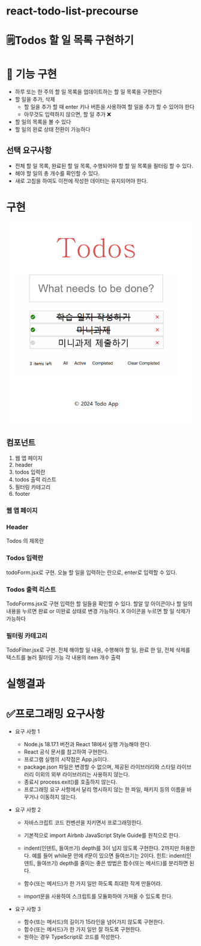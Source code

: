 # react-todo-list-precourse
# 🗒Todos 할 일 목록 구현하기
# 🔧 기능 구현
* 하루 또는 한 주의 할 일 목록을 업데이트하는 할 일 목록을 구현한다
* 할 일을 추가, 삭제
  * 할 일을 추가 할 때 enter 키나 버튼을 사용하여 할 일을 추가 할 수 있어야 한다
  * 아무것도 입력하지 않으면, 할 일 추가 ❌
* 할 일의 목록을 볼 수 있다
* 할 일의 완료 상태 전환이 가능하다

## 선택 요구사항
  * 전체 할 일 목록, 완료된 할 일 목록, 수행되어야 할 할 일 목록을 필터링 할 수 있다.
  * 해야 할 일의 총 개수를 확인할 수 있다.
  * 새로 고침을 하여도 이전에 작성한 데이터는 유지되어야 한다.

# 구현 
![alt text](image.png)
## 컴포넌트
1. 웹 앱 페이지
2. header
3. todos 입력란
4. todos 출력 리스트
5. 필터링 카테고리
6. footer

### 웹 앱 페이지
### Header
Todos 의 제목란
### Todos 입력란
todoForm.jsx로 구현. 오늘 할 일을 입력하는 란으로, enter로 입력할 수 있다.
### Todos 출력 리스트
TodoForms.jsx로 구현 입력한 할 일들을 확인할 수 있다. 
할알 앞 아이콘이나 할 일의 내용을 누르면 완료 or 미완료 상태로 변경 가능하다.
X 아이콘을 누르면 할 일 삭제가 가능하다 
### 필터링 카테고리
TodoFilter.jsx로 구현. 
전체 해야할 일 내용, 수행해야 할 일, 완료 한 일, 전체 삭제를 텍스트를 눌러 필터링 가능
각 내용의 item 개수 출력 

# 실행결과


# ✅프로그래밍 요구사항
* 요구 사항 1

  * Node.js 18.17.1 버전과 React 18에서 실행 가능해야 한다.
  * React 공식 문서를 참고하여 구현한다.
  * 프로그램 실행의 시작점은 App.js이다.
  * package.json 파일은 변경할 수 없으며, 제공된 라이브러리와 스타일 라이브러리 이외의 외부 라이브러리는 사용하지 않는다.
  * 종료시 process.exit()를 호출하지 않는다.
  * 프로그래밍 요구 사항에서 달리 명시하지 않는 한 파일, 패키지 등의 이름을 바꾸거나 이동하지 않는다.

* 요구 사항 2
  * 자바스크립트 코드 컨벤션을 지키면서 프로그래밍한다.

  * 기본적으로 import Airbnb JavaScript Style Guide를 원칙으로 한다.
  * indent(인덴트, 들여쓰기) depth를 3이 넘지 않도록 구현한다. 2까지만 허용한다.
  예를 들어 while문 안에 if문이 있으면 들여쓰기는 2이다.
  힌트: indent(인덴트, 들여쓰기) depth를 줄이는 좋은 방법은 함수(또는 메서드)를 분리하면 된다.
  * 함수(또는 메서드)가 한 가지 일만 하도록 최대한 작게 만들어라.
  * import문을 사용하여 스크립트를 모듈화하여 가져올 수 있도록 한다.
* 요구 사항 3
  * 함수(또는 메서드)의 길이가 15라인을 넘어가지 않도록 구현한다.
  * 함수(또는 메서드)가 한 가지 일만 잘 하도록 구현한다.
  * 원하는 경우 TypeScript로 코드를 작성한다.